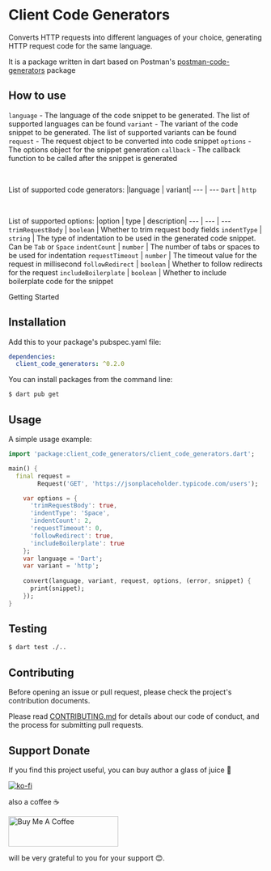 # Client Code Generators

Converts HTTP requests into different languages of your choice, generating HTTP request code for the same language.

It is a package written in dart based on Postman's [postman-code-generators](https://github.com/postmanlabs/postman-code-generators) package


## How to use

`language` - The language of the code snippet to be generated. The list of supported languages can be found
`variant` - The variant of the code snippet to be generated. The list of supported variants can be found
`request` - The request object to be converted into code snippet
`options` - The options object for the snippet generation
`callback` - The callback function to be called after the snippet is generated

<br/>

List of supported code generators:
|language | variant|
--- | ---
`Dart` | `http`

<br/>

List of supported options:
|option | type | description|
--- | --- | ---
`trimRequestBody` | `boolean` | Whether to trim request body fields
`indentType` | `string` | The type of indentation to be used in the generated code snippet. Can be `Tab` or `Space`
`indentCount` | `number` | The number of tabs or spaces to be used for indentation
`requestTimeout` | `number` | The timeout value for the request in millisecond
`followRedirect` | `boolean` | Whether to follow redirects for the request
`includeBoilerplate` | `boolean` | Whether to include boilerplate code for the snippet


Getting Started

## Installation

Add this to your package's pubspec.yaml file:

```yaml
dependencies:
  client_code_generators: ^0.2.0
```

You can install packages from the command line:

```bash
$ dart pub get
```


## Usage
A simple usage example:

```dart
import 'package:client_code_generators/client_code_generators.dart';

main() {
  final request =
        Request('GET', 'https://jsonplaceholder.typicode.com/users');

    var options = {
      'trimRequestBody': true,
      'indentType': 'Space',
      'indentCount': 2,
      'requestTimeout': 0,
      'followRedirect': true,
      'includeBoilerplate': true
    };
    var language = 'Dart';
    var variant = 'http';
    
    convert(language, variant, request, options, (error, snippet) {
      print(snippet);
    });
}

```

## Testing

```bash
$ dart test ./..
```

## Contributing

Before opening an issue or pull request, please check the project's contribution documents.

Please read [CONTRIBUTING.md](CONTRIBUTING.md) for details about our code of conduct, and the process for submitting pull requests.

## Support Donate

If you find this project useful, you can buy author a glass of juice 🧃

[![ko-fi](https://ko-fi.com/img/githubbutton_sm.svg)](https://ko-fi.com/E1E2L169R)

also a coffee ☕️

<a href="https://www.buymeacoffee.com/pl1745240p" target="_blank"><img src="https://cdn.buymeacoffee.com/buttons/v2/default-yellow.png" alt="Buy Me A Coffee" style="height: 60px !important;width: 217px !important;" ></a>

will be very grateful to you for your support 😊.